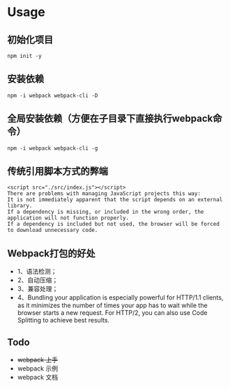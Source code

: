 # Usage

## 初始化项目
```
npm init -y
```

## 安装依赖
```
npm -i webpack webpack-cli -D
```

## 全局安装依赖（方便在子目录下直接执行webpack命令）
```
npm -i webpack webpack-cli -g
```

## 传统引用脚本方式的弊端
```
<script src="./src/index.js"></script>
There are problems with managing JavaScript projects this way:
It is not immediately apparent that the script depends on an external library.
If a dependency is missing, or included in the wrong order, the application will not function properly.
If a dependency is included but not used, the browser will be forced to download unnecessary code.
```

## Webpack打包的好处
- 1、语法检测；
- 2、自动压缩；
- 3、兼容处理；
- 4、Bundling your application is especially powerful for HTTP/1.1 clients, as it minimizes the number of times your app has to wait while the browser starts a new request. For HTTP/2, you can also use Code Splitting to achieve best results.


## Todo
- ~~webpack 上手~~
- webpack 示例
- webpack 文档
